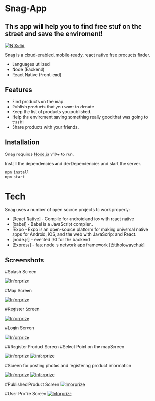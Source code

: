 # Snag-App

## This app will help you to find free stuf on the street and save the enviroment! 

[![N|Solid](https://www.inforprize.com/wp-content/uploads/2018/04/logoSmall-e1583266011737.png)](https://nodesource.com/products/nsolid)



Snag is a cloud-enabled, mobile-ready, react native free products finder.

- Languages utilized
- Node (Backend)
- React Native (Front-end)

## Features

- Find products on the map.
- Publish products that you want to donate
- Keep the list of products you published.
- Help the enviroment saving something really good that was going to trash!
- Share products with your friends. 

## Installation

Snag requires [Node.js](https://nodejs.org/) v10+ to run.

Install the dependencies and devDependencies and start the server.

```sh
npm install
npm start
```
# Tech

Snag uses a number of open source projects to work properly:

- [React Native] - Compile for android and ios with react native
- [babel] - Babel is a JavaScript compiler..
- [Expo - Expo is an open-source platform for making universal native apps for Android, iOS, and the web with JavaScript and React.
- [node.js] - evented I/O for the backend
- [Express] - fast node.js network app framework [@tjholowaychuk]

## Screenshots
#Splash Screen

[![Inforprize](http://www.inforprize.com/wp-content/uploads/2021/07/IMG_7346-1.jpg)](https://inforprize.com)

#Map Screen

[![Inforprize](http://www.inforprize.com/wp-content/uploads/2021/07/IMG_7347-1.png)](https://inforprize.com)

#Register Screen

[![Inforprize](http://www.inforprize.com/wp-content/uploads/2021/07/IMG_7349-1.png)](https://inforprize.com)

#Login Screen

[![Inforprize](http://www.inforprize.com/wp-content/uploads/2021/07/IMG_7348-1.png)](https://inforprize.com)

##Register Product Screen
#Select Point on the mapScreen

[![Inforprize](http://www.inforprize.com/wp-content/uploads/2021/07/IMG_7351-1.png)](https://inforprize.com)
[![Inforprize](http://www.inforprize.com/wp-content/uploads/2021/07/IMG_7352-1.png)](https://inforprize.com)


#Screen for posting photos and registering product information

[![Inforprize](http://www.inforprize.com/wp-content/uploads/2021/07/IMG_7354-1.png)](https://inforprize.com)
[![Inforprize](http://www.inforprize.com/wp-content/uploads/2021/07/IMG_7353-1.png)](https://inforprize.com)

#Published Product Screen
[![Inforprize](http://www.inforprize.com/wp-content/uploads/2021/07/IMG_7355-1.png)](https://inforprize.com)

#User Profile Screen
[![Inforprize](http://www.inforprize.com/wp-content/uploads/2021/07/IMG_7357-1.png)](https://inforprize.com)
